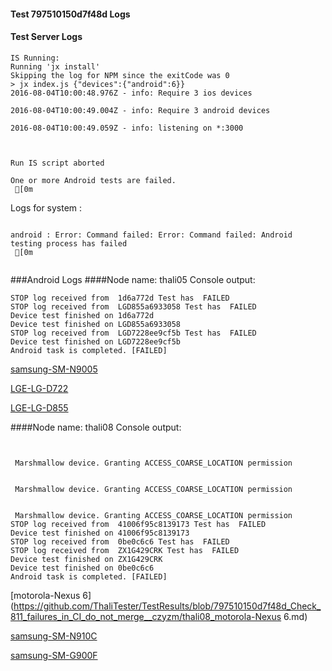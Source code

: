 #### Test 797510150d7f48d Logs

#### Test Server Logs
```
IS Running:
Running 'jx install'
Skipping the log for NPM since the exitCode was 0
> jx index.js {"devices":{"android":6}}
2016-08-04T10:00:48.976Z - info: Require 3 ios devices

2016-08-04T10:00:49.004Z - info: Require 3 android devices

2016-08-04T10:00:49.059Z - info: listening on *:3000


 
Run IS script aborted
 
One or more Android tests are failed.
 [0m

```


Logs for system : 
```

android : Error: Command failed: Error: Command failed: Android testing process has failed
 [0m


```
###Android Logs
####Node name: thali05
Console output:
```
STOP log received from  1d6a772d Test has  FAILED
STOP log received from  LGD855a6933058 Test has  FAILED
Device test finished on 1d6a772d 
Device test finished on LGD855a6933058 
STOP log received from  LGD7228ee9cf5b Test has  FAILED
Device test finished on LGD7228ee9cf5b 
Android task is completed. [FAILED]
```
[samsung-SM-N9005](https://github.com/ThaliTester/TestResults/blob/797510150d7f48d_Check_811_failures_in_CI_do_not_merge__czyzm/thali05_samsung-SM-N9005.md)

[LGE-LG-D722](https://github.com/ThaliTester/TestResults/blob/797510150d7f48d_Check_811_failures_in_CI_do_not_merge__czyzm/thali05_LGE-LG-D722.md)

[LGE-LG-D855](https://github.com/ThaliTester/TestResults/blob/797510150d7f48d_Check_811_failures_in_CI_do_not_merge__czyzm/thali05_LGE-LG-D855.md)

####Node name: thali08
Console output:
```


 Marshmallow device. Granting ACCESS_COARSE_LOCATION permission


 Marshmallow device. Granting ACCESS_COARSE_LOCATION permission


 Marshmallow device. Granting ACCESS_COARSE_LOCATION permission
STOP log received from  41006f95c8139173 Test has  FAILED
Device test finished on 41006f95c8139173 
STOP log received from  0be0c6c6 Test has  FAILED
STOP log received from  ZX1G429CRK Test has  FAILED
Device test finished on ZX1G429CRK 
Device test finished on 0be0c6c6 
Android task is completed. [FAILED]
```
[motorola-Nexus 6](https://github.com/ThaliTester/TestResults/blob/797510150d7f48d_Check_811_failures_in_CI_do_not_merge__czyzm/thali08_motorola-Nexus 6.md)

[samsung-SM-N910C](https://github.com/ThaliTester/TestResults/blob/797510150d7f48d_Check_811_failures_in_CI_do_not_merge__czyzm/thali08_samsung-SM-N910C.md)

[samsung-SM-G900F](https://github.com/ThaliTester/TestResults/blob/797510150d7f48d_Check_811_failures_in_CI_do_not_merge__czyzm/thali08_samsung-SM-G900F.md)




